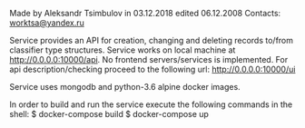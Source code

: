 Made by Aleksandr Tsimbulov in 03.12.2018 edited 06.12.2008
Contacts: worktsa@yandex.ru

Service provides an API for creation, changing and deleting records to/from classifier type structures.
Service works on local machine at http://0.0.0.0:10000/api. No frontend servers/services is implemented.
For api description/checking proceed to the following url: http://0.0.0.0:10000/ui

Service uses mongodb and python-3.6 alpine docker images.

In order to build and run the service execute the following commands in the shell:
$ docker-compose build
$ docker-compose up
